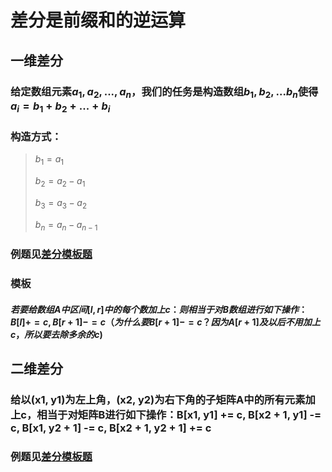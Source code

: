 # 差分是前缀和的逆运算
## 一维差分
### 给定数组元素$a_1,a_2,...,a_n$，我们的任务是构造数组$b_1,b_2,...b_n$使得$a_i=b_1+b_2+...+b_i$
### 构造方式：
> $b_1=a_1$
> 
> $b_2=a_2-a_1$
> 
> $b_3=a_3-a_2$
> 
> $b_n=a_n-a_{n-1}$
### 例题见[差分模板题](../../AcWing797.cpp)
### 模板
#### $若要给数组A中区间[l, r]中的每个数加上c：则相当于对B数组进行如下操作：B[l] += c, B[r + 1] -= c（为什么要B[r + 1] -= c？因为A[r+1]及以后不用加上c，所以要去除多余的c)$
## 二维差分
### 给以(x1, y1)为左上角，(x2, y2)为右下角的子矩阵A中的所有元素加上c，相当于对矩阵B进行如下操作：B[x1, y1] += c, B[x2 + 1, y1] -= c, B[x1, y2 + 1] -= c, B[x2 + 1, y2 + 1] += c
### 例题见[差分模板题](../../AcWing798.cpp)